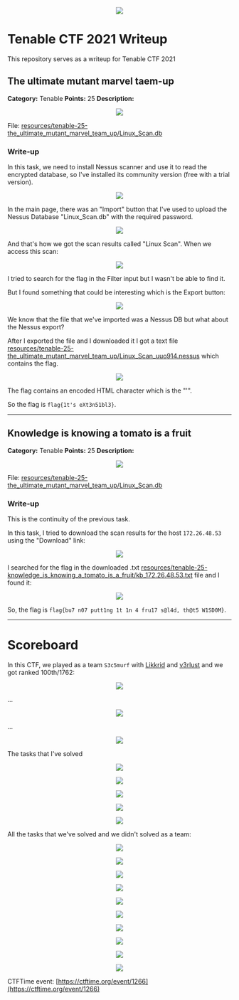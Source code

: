 <p align="center">
<img src="logo.png"/>
</p>

# Tenable CTF 2021 Writeup
This repository serves as a writeup for Tenable CTF 2021

## The ultimate mutant marvel taem-up

**Category:** Tenable
**Points:** 25
**Description:**

<p align="center">
<img src="resources/tenable-25-the_ultimate_mutant_marvel_team_up/_description.PNG"/>
</p>

File: [resources/tenable-25-the_ultimate_mutant_marvel_team_up/Linux_Scan.db](Linux_Scan.db)

### Write-up
In this task, we need  to install Nessus scanner and use it to read the encrypted database, so I've installed its community version (free with a trial version).

<p align="center">
<img src="resources/tenable-25-the_ultimate_mutant_marvel_team_up/1.PNG"/>
</p>

In the main page, there was an "Import" button that I've used to upload the Nessus Database "Linux_Scan.db" with the required password.

<p align="center">
<img src="resources/tenable-25-the_ultimate_mutant_marvel_team_up/2.PNG"/>
</p>

And that's how we got the scan results called "Linux Scan". When we access this scan:

<p align="center">
<img src="resources/tenable-25-the_ultimate_mutant_marvel_team_up/3.PNG"/>
</p>

I tried to search for the flag in the Filter input but I wasn't be able to find it.

But I found something that could be interesting which is the Export button:

<p align="center">
<img src="resources/tenable-25-the_ultimate_mutant_marvel_team_up/4.PNG"/>
</p>

We know that the file that we've imported was a Nessus DB but what about the Nessus export?

After I exported the file and I downloaded it I got a text file [resources/tenable-25-the_ultimate_mutant_marvel_team_up/Linux_Scan_uuo914.nessus](Linux_Scan_uuo914.nessus) which contains the flag.

<p align="center">
<img src="resources/tenable-25-the_ultimate_mutant_marvel_team_up/5.PNG"/>
</p>

The flag contains an encoded HTML character which is the "'".

So the flag is ``flag{1t's eXt3n51bl3}``.

_____



## Knowledge is knowing a tomato is a fruit

**Category:** Tenable
**Points:** 25
**Description:**

<p align="center">
<img src="resources/tenable-25-knowledge_is_knowing_a_tomato_is_a_fruit/_description.PNG"/>
</p>

File: [resources/tenable-25-the_ultimate_mutant_marvel_team_up/Linux_Scan.db](Linux_Scan.db)

### Write-up
This is the continuity of the previous task.

In this task, I tried to download the scan results for the host `172.26.48.53` using the "Download" link:

<p align="center">
<img src="resources/tenable-25-the_ultimate_mutant_marvel_team_up/1.PNG"/>
</p>

I searched for the flag in the downloaded .txt [resources/tenable-25-knowledge_is_knowing_a_tomato_is_a_fruit/kb_172.26.48.53.txt](kb_172.26.48.53.txt) file and I found it:

<p align="center">
<img src="resources/tenable-25-the_ultimate_mutant_marvel_team_up/2.PNG"/>
</p>

So, the flag is ``flag{bu7 n07 putt1ng 1t 1n 4 fru17 s@l4d, th@t5 W1SD0M}``.
___










# Scoreboard

In this CTF, we played as a team ``S3c5murf`` with [Likkrid](https://twitter.com/RidhaBejaoui1) and [v3rlust](https://twitter.com/dal0ul) and we got ranked 100th/1762:

<p align="center">
<img src="scoreboard/ALL1.PNG"/>
</p>
...
<p align="center">
<img src="scoreboard/ALL2.PNG"/>
</p>
...
<p align="center">
<img src="scoreboard/ALL3.PNG"/>
</p>

The tasks that I've solved
<p align="center">
<img src="scoreboard/me1.PNG"/>
</p>
<p align="center">
<img src="scoreboard/me2.PNG"/>
</p>
<p align="center">
<img src="scoreboard/me3.PNG"/>
</p>
<p align="center">
<img src="scoreboard/me4.PNG"/>
</p>
<p align="center">
<img src="scoreboard/me5.PNG"/>
</p>

All the tasks that we've solved and we didn't solved as a team:
<p align="center">
<img src="scoreboard/tasks1.PNG"/>
</p>
<p align="center">
<img src="scoreboard/tasks2.PNG"/>
</p>
<p align="center">
<img src="scoreboard/tasks3.PNG"/>
</p>
<p align="center">
<img src="scoreboard/tasks4.PNG"/>
</p>
<p align="center">
<img src="scoreboard/tasks5.PNG"/>
</p>
<p align="center">
<img src="scoreboard/tasks6.PNG"/>
</p>
<p align="center">
<img src="scoreboard/tasks7.PNG"/>
</p>
<p align="center">
<img src="scoreboard/tasks8.PNG"/>
</p>
<p align="center">
<img src="scoreboard/tasks9.PNG"/>
</p>
<p align="center">
<img src="scoreboard/tasks10.PNG"/>
</p>


CTFTime event: [https://ctftime.org/event/1266](https://ctftime.org/event/1266)
